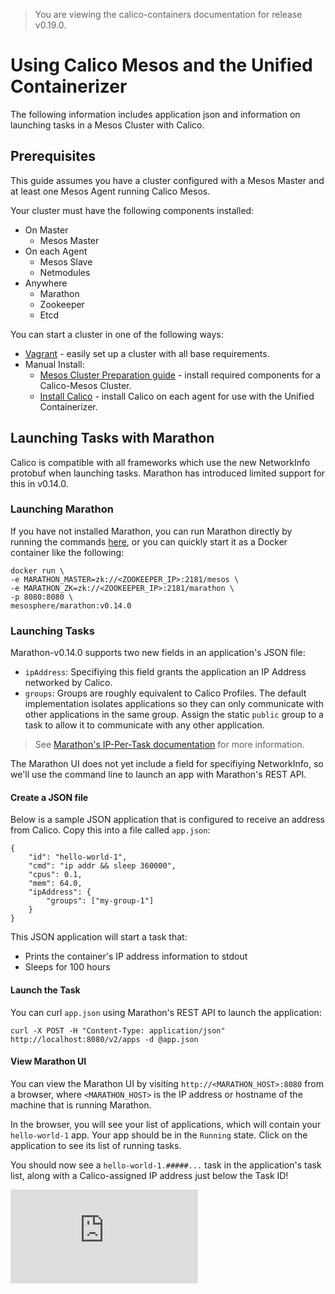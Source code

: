 > You are viewing the calico-containers documentation for release v0.19.0.

# Using Calico Mesos and the Unified Containerizer
The following information includes application json and information on launching tasks in a Mesos Cluster with Calico.

## Prerequisites
This guide assumes you have a cluster configured with a Mesos Master and at least
one Mesos Agent running Calico Mesos.

Your cluster must have the following components installed:

- On Master
   	- Mesos Master
- On each Agent
   	- Mesos Slave
   	- Netmodules
- Anywhere
   	- Marathon
    - Zookeeper
    - Etcd

You can start a cluster in one of the following ways:

- [Vagrant](./Vagrant.md) - easily set up a cluster with all base requirements.
- Manual Install:
	- [Mesos Cluster Preparation guide](MesosClusterPreparation.md) - install
	  required components for a Calico-Mesos Cluster.
	- [Install Calico](ManualInstallCalicoUnifiedContainerizer.md) - install Calico
      on each agent for use with the Unified Containerizer.



## Launching Tasks with Marathon
Calico is compatible with all frameworks which use the new NetworkInfo protobuf when
launching tasks. Marathon has introduced limited support for this in v0.14.0.

### Launching Marathon
If you have not installed Marathon, you can run Marathon directly by running
the commands [here](MesosClusterPreparation.md#marathon), or you can quickly
start it as a Docker container like the following:

```
docker run \
-e MARATHON_MASTER=zk://<ZOOKEEPER_IP>:2181/mesos \
-e MARATHON_ZK=zk://<ZOOKEEPER_IP>:2181/marathon \
-p 8080:8080 \
mesosphere/marathon:v0.14.0
```

### Launching Tasks
Marathon-v0.14.0 supports two new fields in an application's JSON file:

- `ipAddress`: Specifiying this field grants the application an IP Address
networked by Calico.
- `groups`: Groups are roughly equivalent to Calico Profiles. The default
implementation isolates applications so they can only communicate with
other applications in the same group. Assign the static `public` group
to a task to allow it to communicate with any other application.
 
> See [Marathon's IP-Per-Task documentation][marathon-ip-per-task-doc] for more information.

The Marathon UI does not yet include a field for specifiying NetworkInfo,
so we'll use the command line to launch an app with Marathon's REST API.

#### Create a JSON file

Below is a sample JSON application that is configured to receive an address
from Calico. Copy this into a file called `app.json`:

```
{
    "id": "hello-world-1",
    "cmd": "ip addr && sleep 360000",
    "cpus": 0.1,
    "mem": 64.0,
    "ipAddress": {
        "groups": ["my-group-1"]
    }
}
```

This JSON application will start a task that:
 - Prints the container's IP address information to stdout
 - Sleeps for 100 hours

#### Launch the Task
You can curl `app.json` using Marathon's REST API to launch
the application:

```
curl -X POST -H "Content-Type: application/json" http://localhost:8080/v2/apps -d @app.json
```

#### View Marathon UI
You can view the Marathon UI by visiting `http://<MARATHON_HOST>:8080`
from a browser, where `<MARATHON_HOST>` is the IP address or hostname
of the machine that is running Marathon.

In the browser, you will see your list of applications, which will contain
your `hello-world-1` app. Your app should be in the `Running` state.
Click on the application to see its list of running tasks.

You should now see a `hello-world-1.#####...` task in the application's
task list, along with a Calico-assigned IP address just below the Task
ID!

[calico-slack]: https://calicousers-slackin.herokuapp.com/
[marathon-ip-per-task-doc]: https://github.com/mesosphere/marathon/blob/v0.14.0/docs/docs/ip-per-task.md
[![Analytics](https://calico-ga-beacon.appspot.com/UA-52125893-3/calico-containers/docs/mesos/UsageGuideUnifiedContainerizer.md?pixel)](https://github.com/igrigorik/ga-beacon)
